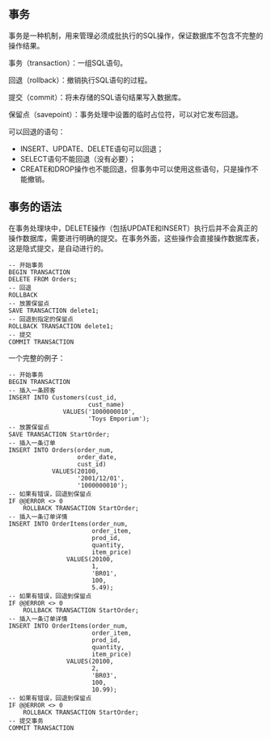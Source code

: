 ## 事务

事务是一种机制，用来管理必须成批执行的SQL操作，保证数据库不包含不完整的操作结果。

事务（transaction）：一组SQL语句。

回退（rollback）：撤销执行SQL语句的过程。

提交（commit）：将未存储的SQL语句结果写入数据库。

保留点（savepoint）：事务处理中设置的临时占位符，可以对它发布回退。

可以回退的语句：

* INSERT、UPDATE、DELETE语句可以回退；
* SELECT语句不能回退（没有必要）；
* CREATE和DROP操作也不能回退，但事务中可以使用这些语句，只是操作不能撤销。

## 事务的语法

在事务处理块中，DELETE操作（包括UPDATE和INSERT）执行后并不会真正的操作数据库，需要进行明确的提交。在事务外面，这些操作会直接操作数据库表，这是隐式提交，是自动进行的。

```
-- 开始事务
BEGIN TRANSACTION
DELETE FROM Orders;
-- 回退
ROLLBACK
-- 放置保留点
SAVE TRANSACTION delete1;
-- 回退到指定的保留点
ROLLBACK TRANSACTION delete1;
-- 提交
COMMIT TRANSACTION
```

一个完整的例子：

```
-- 开始事务
BEGIN TRANSACTION
-- 插入一条顾客
INSERT INTO Customers(cust_id, 
					  cust_name)
			   VALUES('1000000010',
					  'Toys Emporium');
-- 放置保留点
SAVE TRANSACTION StartOrder;
-- 插入一条订单
INSERT INTO Orders(order_num, 
				   order_date,
				   cust_id)
			VALUES(20100,
				   '2001/12/01',
				   '1000000010');
-- 如果有错误，回退到保留点
IF @@ERROR <> 0 
	ROLLBACK TRANSACTION StartOrder;
-- 插入一条订单详情
INSERT INTO OrderItems(order_num,
					   order_item,
					   prod_id,
					   quantity,
					   item_price)
				VALUES(20100,
					   1,
					   'BR01',
					   100,
					   5.49);
-- 如果有错误，回退到保留点
IF @@ERROR <> 0
	ROLLBACK TRANSACTION StartOrder;
-- 插入一条订单详情
INSERT INTO OrderItems(order_num,
					   order_item,
					   prod_id,
					   quantity,
					   item_price)
				VALUES(20100,
					   2,
					   'BR03',
					   100,
					   10.99);
-- 如果有错误，回退到保留点
IF @@ERROR <> 0
	ROLLBACK TRANSACTION StartOrder;
-- 提交事务
COMMIT TRANSACTION
```




